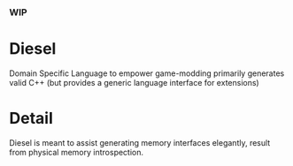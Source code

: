 ### WIP

# Diesel
Domain Specific Language to empower game-modding primarily generates valid C++ (but provides a generic language interface for extensions)

# Detail
Diesel is meant to assist generating memory interfaces elegantly, result from physical memory introspection.
